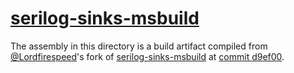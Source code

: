 # [serilog-sinks-msbuild](https://github.com/Lordfirespeed/serilog-sinks-msbuild)

The assembly in this directory is a build artifact compiled from [@Lordfirespeed](https://github.com/Lordfirespeed)'s
fork of [serilog-sinks-msbuild](https://github.com/serilog-contrib/serilog-sinks-msbuild) at 
[commit d9ef00](https://github.com/Lordfirespeed/serilog-sinks-msbuild/tree/d9ef00b364acecdc3f114820f64e8c18627d04e3).
